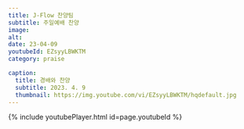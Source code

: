 ```yaml
---
title: J-Flow 찬양팀
subtitle: 주일예배 찬양
image:
alt:
date: 23-04-09
youtubeId: EZsyyLBWKTM
category: praise

caption:
  title: 경배와 찬양
  subtitle: 2023. 4. 9
  thumbnail: https://img.youtube.com/vi/EZsyyLBWKTM/hqdefault.jpg
---
```


{% include youtubePlayer.html id=page.youtubeId %}
